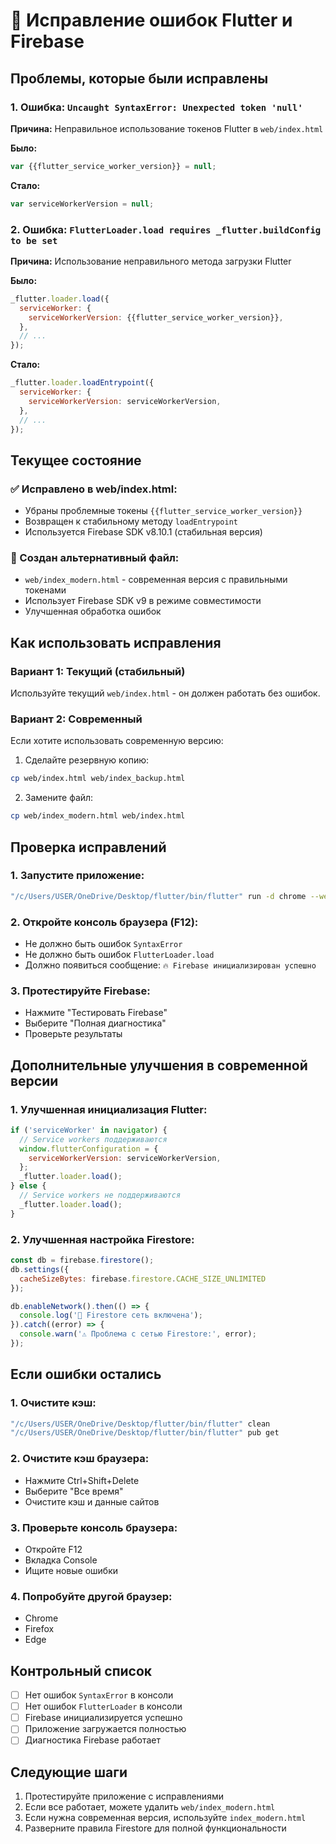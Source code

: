 # 🔧 Исправление ошибок Flutter и Firebase

## Проблемы, которые были исправлены

### 1. Ошибка: `Uncaught SyntaxError: Unexpected token 'null'`

**Причина:** Неправильное использование токенов Flutter в `web/index.html`

**Было:**
```javascript
var {{flutter_service_worker_version}} = null;
```

**Стало:**
```javascript
var serviceWorkerVersion = null;
```

### 2. Ошибка: `FlutterLoader.load requires _flutter.buildConfig to be set`

**Причина:** Использование неправильного метода загрузки Flutter

**Было:**
```javascript
_flutter.loader.load({
  serviceWorker: {
    serviceWorkerVersion: {{flutter_service_worker_version}},
  },
  // ...
});
```

**Стало:**
```javascript
_flutter.loader.loadEntrypoint({
  serviceWorker: {
    serviceWorkerVersion: serviceWorkerVersion,
  },
  // ...
});
```

## Текущее состояние

### ✅ Исправлено в web/index.html:
- Убраны проблемные токены `{{flutter_service_worker_version}}`
- Возвращен к стабильному методу `loadEntrypoint`
- Используется Firebase SDK v8.10.1 (стабильная версия)

### 📁 Создан альтернативный файл:
- `web/index_modern.html` - современная версия с правильными токенами
- Использует Firebase SDK v9 в режиме совместимости
- Улучшенная обработка ошибок

## Как использовать исправления

### Вариант 1: Текущий (стабильный)
Используйте текущий `web/index.html` - он должен работать без ошибок.

### Вариант 2: Современный
Если хотите использовать современную версию:

1. Сделайте резервную копию:
```bash
cp web/index.html web/index_backup.html
```

2. Замените файл:
```bash
cp web/index_modern.html web/index.html
```

## Проверка исправлений

### 1. Запустите приложение:
```bash
"/c/Users/USER/OneDrive/Desktop/flutter/bin/flutter" run -d chrome --web-port=8080
```

### 2. Откройте консоль браузера (F12):
- Не должно быть ошибок `SyntaxError`
- Не должно быть ошибок `FlutterLoader.load`
- Должно появиться сообщение: `🔥 Firebase инициализирован успешно`

### 3. Протестируйте Firebase:
- Нажмите "Тестировать Firebase"
- Выберите "Полная диагностика"
- Проверьте результаты

## Дополнительные улучшения в современной версии

### 1. Улучшенная инициализация Flutter:
```javascript
if ('serviceWorker' in navigator) {
  // Service workers поддерживаются
  window.flutterConfiguration = {
    serviceWorkerVersion: serviceWorkerVersion,
  };
  _flutter.loader.load();
} else {
  // Service workers не поддерживаются
  _flutter.loader.load();
}
```

### 2. Улучшенная настройка Firestore:
```javascript
const db = firebase.firestore();
db.settings({
  cacheSizeBytes: firebase.firestore.CACHE_SIZE_UNLIMITED
});

db.enableNetwork().then(() => {
  console.log('📡 Firestore сеть включена');
}).catch((error) => {
  console.warn('⚠️ Проблема с сетью Firestore:', error);
});
```

## Если ошибки остались

### 1. Очистите кэш:
```bash
"/c/Users/USER/OneDrive/Desktop/flutter/bin/flutter" clean
"/c/Users/USER/OneDrive/Desktop/flutter/bin/flutter" pub get
```

### 2. Очистите кэш браузера:
- Нажмите Ctrl+Shift+Delete
- Выберите "Все время"
- Очистите кэш и данные сайтов

### 3. Проверьте консоль браузера:
- Откройте F12
- Вкладка Console
- Ищите новые ошибки

### 4. Попробуйте другой браузер:
- Chrome
- Firefox
- Edge

## Контрольный список

- [ ] Нет ошибок `SyntaxError` в консоли
- [ ] Нет ошибок `FlutterLoader` в консоли
- [ ] Firebase инициализируется успешно
- [ ] Приложение загружается полностью
- [ ] Диагностика Firebase работает

## Следующие шаги

1. Протестируйте приложение с исправлениями
2. Если все работает, можете удалить `web/index_modern.html`
3. Если нужна современная версия, используйте `index_modern.html`
4. Разверните правила Firestore для полной функциональности 